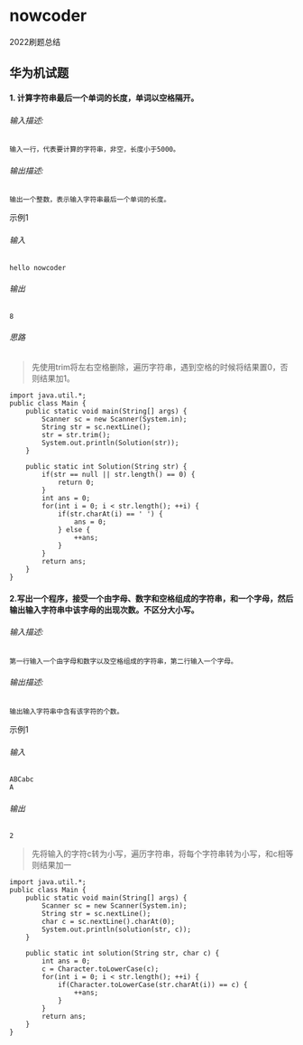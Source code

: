 # nowcoder
2022刷题总结

## 华为机试题

#### 1. 计算字符串最后一个单词的长度，单词以空格隔开。

   ######   输入描述:

   ```
   输入一行，代表要计算的字符串，非空，长度小于5000。
   ```

   ###### 输出描述:

   ```
   输出一个整数，表示输入字符串最后一个单词的长度。
   ```

   示例1

   ###### 输入

   ```
   hello nowcoder
   ```

   ###### 输出

   ```
   8
   ```

###### 思路

> 先使用trim将左右空格删除，遍历字符串，遇到空格的时候将结果置0，否则结果加1。

```
import java.util.*;
public class Main {
    public static void main(String[] args) {
        Scanner sc = new Scanner(System.in);
        String str = sc.nextLine();
        str = str.trim();
        System.out.println(Solution(str));
    }
    
    public static int Solution(String str) {
        if(str == null || str.length() == 0) {
            return 0;
        }
        int ans = 0;
        for(int i = 0; i < str.length(); ++i) {
            if(str.charAt(i) == ' ') {
                ans = 0;
            } else {
                ++ans;
            }
        }
        return ans;
    }
}
```

#### 2.写出一个程序，接受一个由字母、数字和空格组成的字符串，和一个字母，然后输出输入字符串中该字母的出现次数。不区分大小写。

###### 输入描述:

```
第一行输入一个由字母和数字以及空格组成的字符串，第二行输入一个字母。
```

###### 输出描述:

```
输出输入字符串中含有该字符的个数。
```

示例1

###### 输入

```
ABCabc
A
```

###### 输出

```
2
```

> 先将输入的字符c转为小写，遍历字符串，将每个字符串转为小写，和c相等则结果加一

```
import java.util.*;
public class Main {
    public static void main(String[] args) {
        Scanner sc = new Scanner(System.in);
        String str = sc.nextLine();
        char c = sc.nextLine().charAt(0);
        System.out.println(solution(str, c));
    }

    public static int solution(String str, char c) {
        int ans = 0;
        c = Character.toLowerCase(c);
        for(int i = 0; i < str.length(); ++i) {
            if(Character.toLowerCase(str.charAt(i)) == c) {
                ++ans;
            }
        }
        return ans;
    }
}
```

